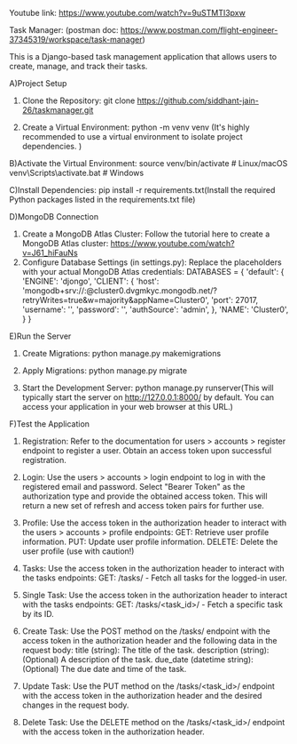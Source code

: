 Youtube link: https://www.youtube.com/watch?v=9uSTMTI3pxw

Task Manager: (postman doc: https://www.postman.com/flight-engineer-37345319/workspace/task-manager)

This is a Django-based task management application that allows users to create, manage, and track their tasks.

A)Project Setup

  1. Clone the Repository: git clone https://github.com/siddhant-jain-26/taskmanager.git

  2. Create a Virtual Environment: python -m venv venv (It's highly recommended to use a virtual environment to isolate project dependencies. )

B)Activate the Virtual Environment: source venv/bin/activate  # Linux/macOS
                                    venv\Scripts\activate.bat  # Windows

C)Install Dependencies: pip install -r requirements.txt(Install the required Python packages listed in the requirements.txt file)

D)MongoDB Connection

 1. Create a MongoDB Atlas Cluster: Follow the tutorial here to create a MongoDB Atlas cluster: https://www.youtube.com/watch?v=J61_hiFauNs
 2. Configure Database Settings (in settings.py): Replace the placeholders with your actual MongoDB Atlas credentials:
DATABASES = {
    'default': {
        'ENGINE': 'djongo',
        'CLIENT': {
            'host': 'mongodb+srv://<username>:<password>@cluster0.dvgmkyc.mongodb.net/?retryWrites=true&w=majority&appName=Cluster0',
            'port': 27017,
            'username': '<username>',
            'password': '<password>',
            'authSource': 'admin',
        },
        'NAME': 'Cluster0',
    }
}

E)Run the Server

1. Create Migrations: python manage.py makemigrations

2. Apply Migrations: python manage.py migrate

3. Start the Development Server: python manage.py runserver(This will typically start the server on http://127.0.0.1:8000/ by default. You can access your application in your web browser at this URL.)

F)Test the Application

1. Registration: Refer to the documentation for users > accounts > register endpoint to register a user. Obtain an access token upon successful registration.

2. Login:
Use the users > accounts > login endpoint to log in with the registered email and password.
Select "Bearer Token" as the authorization type and provide the obtained access token.
This will return a new set of refresh and access token pairs for further use.

3. Profile: Use the access token in the authorization header to interact with the users > accounts > profile endpoints:
GET: Retrieve user profile information.
PUT: Update user profile information.
DELETE: Delete the user profile (use with caution!)

4. Tasks: Use the access token in the authorization header to interact with the tasks endpoints:
GET: /tasks/ - Fetch all tasks for the logged-in user.

5. Single Task: Use the access token in the authorization header to interact with the tasks endpoints: GET: /tasks/<task_id>/ - Fetch a specific task by its ID.

6. Create Task: Use the POST method on the /tasks/ endpoint with the access token in the authorization header and the following data in the request body:
title (string): The title of the task.
description (string): (Optional) A description of the task.
due_date (datetime string): (Optional) The due date and time of the task.

7. Update Task: Use the PUT method on the /tasks/<task_id>/ endpoint with the access token in the authorization header and the desired changes in the request body.

8. Delete Task: Use the DELETE method on the /tasks/<task_id>/ endpoint with the access token in the authorization header.
